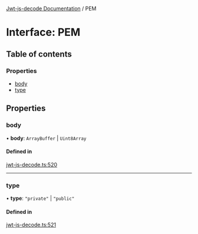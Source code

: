 [Jwt-js-decode Documentation](../README.md) / PEM

# Interface: PEM

## Table of contents

### Properties

- [body](PEM.md#body)
- [type](PEM.md#type)

## Properties

### body

• **body**: `ArrayBuffer` \| `Uint8Array`

#### Defined in

[jwt-js-decode.ts:520](https://github.com/tomitribe/jwt-js-decode/blob/d62b640/src/jwt-js-decode.ts#L520)

___

### type

• **type**: ``"private"`` \| ``"public"``

#### Defined in

[jwt-js-decode.ts:521](https://github.com/tomitribe/jwt-js-decode/blob/d62b640/src/jwt-js-decode.ts#L521)
